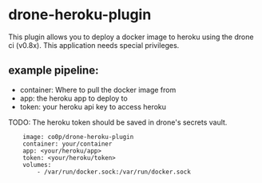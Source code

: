 drone-heroku-plugin
===================

This plugin allows you to deploy a docker image to heroku using the drone ci (v0.8x). This application needs special privileges. 

example pipeline:
-----------------

 * container: Where to pull the docker image from
 * app: the heroku app to deploy to
 * token: your heroku api key to access heroku  

TODO: The heroku token should be saved in drone's secrets vault.

```deploy:
    image: co0p/drone-heroku-plugin
    container: your/container
    app: <your/heroku/app>
    token: <your/heroku/token>
    volumes:
        - /var/run/docker.sock:/var/run/docker.sock
```